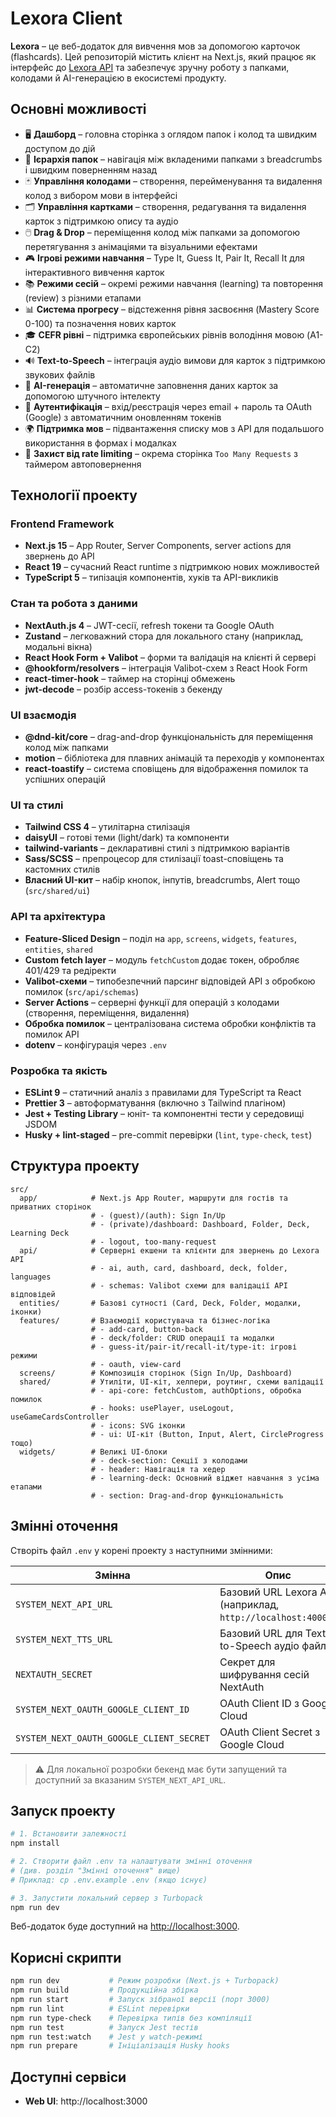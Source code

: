 # Lexora Client

**Lexora** – це веб-додаток для вивчення мов за допомогою карточок (flashcards). Цей репозиторій містить клієнт на Next.js, який працює як інтерфейс до [Lexora API](https://github.com/vasek17/lexora_api) та забезпечує зручну роботу з папками, колодами й AI-генерацією в екосистемі продукту.

## Основні можливості

- 🖥️ **Дашборд** – головна сторінка з оглядом папок і колод та швидким доступом до дій
- 📂 **Ієрархія папок** – навігація між вкладеними папками з breadcrumbs і швидким поверненням назад
- 🃏 **Управління колодами** – створення, перейменування та видалення колод з вибором мови в інтерфейсі
- 🗂️ **Управління картками** – створення, редагування та видалення карток з підтримкою опису та аудіо
- 🖱️ **Drag & Drop** – переміщення колод між папками за допомогою перетягування з анімаціями та візуальними ефектами
- 🎮 **Ігрові режими навчання** – Type It, Guess It, Pair It, Recall It для інтерактивного вивчення карток
- 📚 **Режими сесій** – окремі режими навчання (learning) та повторення (review) з різними етапами
- 📊 **Система прогресу** – відстеження рівня засвоєння (Mastery Score 0-100) та позначення нових карток
- 🎓 **CEFR рівні** – підтримка європейських рівнів володіння мовою (A1-C2)
- 🔊 **Text-to-Speech** – інтеграція аудіо вимови для карток з підтримкою звукових файлів
- 🤖 **AI-генерація** – автоматичне заповнення даних карток за допомогою штучного інтелекту
- 🔐 **Аутентифікація** – вхід/реєстрація через email + пароль та OAuth (Google) з автоматичним оновленням токенів
- 🌍 **Підтримка мов** – підвантаження списку мов з API для подальшого використання в формах і модалках
- 🚦 **Захист від rate limiting** – окрема сторінка `Too Many Requests` з таймером автоповернення

## Технології проекту

### Frontend Framework

- **Next.js 15** – App Router, Server Components, server actions для звернень до API
- **React 19** – сучасний React runtime з підтримкою нових можливостей
- **TypeScript 5** – типізація компонентів, хуків та API-викликів

### Стан та робота з даними

- **NextAuth.js 4** – JWT-сесії, refresh токени та Google OAuth
- **Zustand** – легковажний стора для локального стану (наприклад, модальні вікна)
- **React Hook Form + Valibot** – форми та валідація на клієнті й сервері
- **@hookform/resolvers** – інтеграція Valibot-схем з React Hook Form
- **react-timer-hook** – таймер на сторінці обмежень
- **jwt-decode** – розбір access-токенів з бекенду

### UI взаємодія

- **@dnd-kit/core** – drag-and-drop функціональність для переміщення колод між папками
- **motion** – бібліотека для плавних анімацій та переходів у компонентах
- **react-toastify** – система сповіщень для відображення помилок та успішних операцій

### UI та стилі

- **Tailwind CSS 4** – утилітарна стилізація
- **daisyUI** – готові теми (light/dark) та компоненти
- **tailwind-variants** – декларативні стилі з підтримкою варіантів
- **Sass/SCSS** – препроцесор для стилізації toast-сповіщень та кастомних стилів
- **Власний UI-кит** – набір кнопок, інпутів, breadcrumbs, Alert тощо (`src/shared/ui`)

### API та архітектура

- **Feature-Sliced Design** – поділ на `app`, `screens`, `widgets`, `features`, `entities`, `shared`
- **Custom fetch layer** – модуль `fetchCustom` додає токен, обробляє 401/429 та редіректи
- **Valibot-схеми** – типобезпечний парсинг відповідей API з обробкою помилок (`src/api/schemas`)
- **Server Actions** – серверні функції для операцій з колодами (створення, переміщення, видалення)
- **Обробка помилок** – централізована система обробки конфліктів та помилок API
- **dotenv** – конфігурація через `.env`

### Розробка та якість

- **ESLint 9** – статичний аналіз з правилами для TypeScript та React
- **Prettier 3** – автоформатування (включно з Tailwind плагіном)
- **Jest + Testing Library** – юніт- та компонентні тести у середовищі JSDOM
- **Husky + lint-staged** – pre-commit перевірки (`lint`, `type-check`, `test`)

## Структура проекту

```
src/
  app/            # Next.js App Router, маршрути для гостів та приватних сторінок
                  # - (guest)/(auth): Sign In/Up
                  # - (private)/dashboard: Dashboard, Folder, Deck, Learning Deck
                  # - logout, too-many-request
  api/            # Серверні екшени та клієнти для звернень до Lexora API
                  # - ai, auth, card, dashboard, deck, folder, languages
                  # - schemas: Valibot схеми для валідації API відповідей
  entities/       # Базові сутності (Card, Deck, Folder, модалки, іконки)
  features/       # Взаємодії користувача та бізнес-логіка
                  # - add-card, button-back
                  # - deck/folder: CRUD операції та модалки
                  # - guess-it/pair-it/recall-it/type-it: ігрові режими
                  # - oauth, view-card
  screens/        # Композиція сторінок (Sign In/Up, Dashboard)
  shared/         # Утиліти, UI-кіт, хелпери, роутинг, схеми валідації
                  # - api-core: fetchCustom, authOptions, обробка помилок
                  # - hooks: usePlayer, useLogout, useGameCardsController
                  # - icons: SVG іконки
                  # - ui: UI-кіт (Button, Input, Alert, CircleProgress тощо)
  widgets/        # Великі UI-блоки
                  # - deck-section: Секції з колодами
                  # - header: Навігація та хедер
                  # - learning-deck: Основний віджет навчання з усіма етапами
                  # - section: Drag-and-drop функціональність
```

## Змінні оточення

Створіть файл `.env` у корені проекту з наступними змінними:

| Змінна                                   | Опис                                                         |
| ---------------------------------------- | ------------------------------------------------------------ |
| `SYSTEM_NEXT_API_URL`                    | Базовий URL Lexora API (наприклад, `http://localhost:4000/`) |
| `SYSTEM_NEXT_TTS_URL`                    | Базовий URL для Text-to-Speech аудіо файлів                  |
| `NEXTAUTH_SECRET`                        | Секрет для шифрування сесій NextAuth                         |
| `SYSTEM_NEXT_OAUTH_GOOGLE_CLIENT_ID`     | OAuth Client ID з Google Cloud                               |
| `SYSTEM_NEXT_OAUTH_GOOGLE_CLIENT_SECRET` | OAuth Client Secret з Google Cloud                           |

> ⚠️ Для локальної розробки бекенд має бути запущений та доступний за вказаним `SYSTEM_NEXT_API_URL`.

## Запуск проекту

```bash
# 1. Встановити залежності
npm install

# 2. Створити файл .env та налаштувати змінні оточення
# (див. розділ "Змінні оточення" вище)
# Приклад: cp .env.example .env (якщо існує)

# 3. Запустити локальний сервер з Turbopack
npm run dev
```

Веб-додаток буде доступний на [http://localhost:3000](http://localhost:3000).

## Корисні скрипти

```bash
npm run dev           # Режим розробки (Next.js + Turbopack)
npm run build         # Продукційна збірка
npm run start         # Запуск зібраної версії (порт 3000)
npm run lint          # ESLint перевірки
npm run type-check    # Перевірка типів без компіляції
npm run test          # Запуск Jest тестів
npm run test:watch    # Jest у watch-режимі
npm run prepare       # Ініціалізація Husky hooks
```

## Доступні сервіси

- **Web UI**: http://localhost:3000

